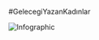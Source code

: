 #GelecegiYazanKadınlar

![Infographic](https://github.com/HasibeZaferr/GelecegiYazanKadinlar/blob/master/grafik/Infographic.jpg)

